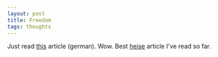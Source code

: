 ```yaml
---
layout: post
title: Freedom
tags: thoughts
---
```


Just read <a href="http://www.heise.de/tr/artikel/60752/">this</a> article (german). Wow. Best <a href="http://www.heise.de/">heise</a> article I've read so far.
